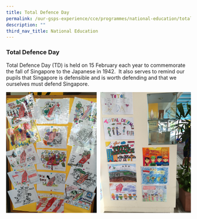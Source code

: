 ```yaml
---
title: Total Defence Day
permalink: /our-gsps-experience/cce/programmes/national-education/total-defence-day/
description: ""
third_nav_title: National Education
---
```

### **Total Defence Day**
Total Defence Day (TD) is held on 15 February each year to commemorate the fall of Singapore to the Japanese in 1942.  It also serves to remind our pupils that Singapore is defensible and is worth defending and that we ourselves must defend Singapore.

<img src="/images/td1.jpg" style="width:49%" align=left>
<img src="/images/td2.jpg" style="width:49%" align=right>
